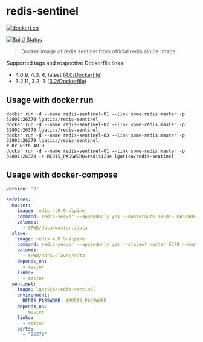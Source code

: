 # redis-sentinel

[![dockeri.co](http://dockeri.co/image/lgatica/redis-sentinel)](https://hub.docker.com/r/lgatica/redis-sentinel/)

[![Build Status](https://travis-ci.org/lgaticaq/redis-sentinel.svg?branch=master)](https://travis-ci.org/lgaticaq/redis-sentinel)

> Docker image of redis sentinel from official redis alpine image

Supported tags and respective Dockerfile links

- 4.0.9, 4.0, 4, latest ([4.0/Dockerfile](https://github.com/lgaticaq/redis-sentinel/blob/master/4.0.9/Dockerfile))
- 3.2.11, 3.2, 3 ([3.2/Dockerfile](https://github.com/lgaticaq/redis-sentinel/blob/master/3.2.11/Dockerfile))

## Usage with docker run
```shell
docker run -d --name redis-sentinel-01 --link some-redis:master -p 32801:26379 lgatica/redis-sentinel
docker run -d --name redis-sentinel-02 --link some-redis:master -p 32802:26379 lgatica/redis-sentinel
docker run -d --name redis-sentinel-03 --link some-redis:master -p 32803:26379 lgatica/redis-sentinel
# Or with AUTH
docker run -d --name redis-sentinel-01 --link some-redis:master -p 32801:26379 -e REDIS_PASSWORD=redis1234 lgatica/redis-sentinel
```

## Usage with docker-compose
```yaml
version: '2'

services:
  master:
    image: redis:4.0.9-alpine
    command: redis-server --appendonly yes --masterauth $REDIS_PASSWORD --requirepass $REDIS_PASSWORD
    volumes:
      - $PWD/data/master:/data
  slave:
    image: redis:4.0.9-alpine
    command: redis-server --appendonly yes --slaveof master 6379 --masterauth $REDIS_PASSWORD --requirepass $REDIS_PASSWORD
    volumes:
      - $PWD/data/slave:/data
    depends_on:
      - master
    links:
      - master
  sentinel:
    image: lgatica/redis-sentinel
    environment:
      REDIS_PASSWORD: $REDIS_PASSWORD
    depends_on:
      - master
    links:
      - master
    ports:
      - "26379"
```
